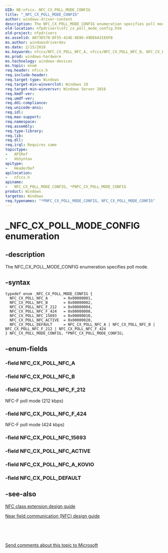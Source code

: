 ```yaml
---
UID: NE:nfccx._NFC_CX_POLL_MODE_CONFIG
title: "_NFC_CX_POLL_MODE_CONFIG"
author: windows-driver-content
description: The NFC_CX_POLL_MODE_CONFIG enumeration specifies poll mode.
old-location: nfpdrivers\nfc_cx_poll_mode_config.htm
old-project: nfpdrivers
ms.assetid: A073D570-DF55-424E-8E86-49DE6A31E6FB
ms.author: windowsdriverdev
ms.date: 2/15/2018
ms.keywords: nfccx/NFC_CX_POLL_NFC_A, nfccx/NFC_CX_POLL_NFC_B, NFC_CX_POLL_MODE_CONFIG enumeration [Near-Field Proximity Drivers], NFC_CX_POLL_NFC_F_424, nfccx/NFC_CX_POLL_DEFAULT, NFC_CX_POLL_MODE_CONFIG, NFC_CX_POLL_NFC_A, nfpdrivers.nfc_cx_poll_mode_config, _NFC_CX_POLL_MODE_CONFIG, NFC_CX_POLL_DEFAULT, NFC_CX_POLL_NFC_ACTIVE, nfccx/NFC_CX_POLL_NFC_F_212, NFC_CX_POLL_NFC_F_212, nfccx/NFC_CX_POLL_NFC_15693, nfccx/NFC_CX_POLL_MODE_CONFIG, *PNFC_CX_POLL_MODE_CONFIG, PNFC_CX_POLL_MODE_CONFIG, NFC_CX_POLL_NFC_B, NFC_CX_POLL_NFC_15693, nfccx/NFC_CX_POLL_NFC_ACTIVE, NFC_CX_POLL_MODE_CONFIG, *PNFC_CX_POLL_MODE_CONFIG enumeration [Near-Field Proximity Drivers], nfccx/NFC_CX_POLL_NFC_F_424, NFC_CX_POLL_MODE_CONFIG, *PNFC_CX_POLL_MODE_CONFIG
ms.prod: windows-hardware
ms.technology: windows-devices
ms.topic: enum
req.header: nfccx.h
req.include-header: 
req.target-type: Windows
req.target-min-winverclnt: Windows 10
req.target-min-winversvr: Windows Server 2016
req.kmdf-ver: 
req.umdf-ver: 
req.ddi-compliance: 
req.unicode-ansi: 
req.idl: 
req.max-support: 
req.namespace: 
req.assembly: 
req.type-library: 
req.lib: 
req.dll: 
req.irql: Requires same
topictype:
-	APIRef
-	kbSyntax
apitype:
-	HeaderDef
apilocation:
-	nfccx.h
apiname:
-	NFC_CX_POLL_MODE_CONFIG, *PNFC_CX_POLL_MODE_CONFIG
product: Windows
targetos: Windows
req.typenames: "*PNFC_CX_POLL_MODE_CONFIG, NFC_CX_POLL_MODE_CONFIG"
---
```


# _NFC_CX_POLL_MODE_CONFIG enumeration


## -description


The NFC_CX_POLL_MODE_CONFIG enumeration specifies poll mode.


## -syntax


````
typedef enum _NFC_CX_POLL_MODE_CONFIG { 
  NFC_CX_POLL_NFC_A       = 0x00000001,
  NFC_CX_POLL_NFC_B       = 0x00000002,
  NFC_CX_POLL_NFC_F_212   = 0x00000004,
  NFC_CX_POLL_NFC_F_424   = 0x00000008,
  NFC_CX_POLL_NFC_15693   = 0x00000010,
  NFC_CX_POLL_NFC_ACTIVE  = 0x00000020,
  NFC_CX_POLL_DEFAULT     = NFC_CX_POLL_NFC_A | NFC_CX_POLL_NFC_B | NFC_CX_POLL_NFC_F_212 | NFC_CX_POLL_NFC_F_424
} NFC_CX_POLL_MODE_CONFIG, *PNFC_CX_POLL_MODE_CONFIG;
````


## -enum-fields




### -field NFC_CX_POLL_NFC_A


### -field NFC_CX_POLL_NFC_B


### -field NFC_CX_POLL_NFC_F_212

NFC-F poll mode (212 kbps)


### -field NFC_CX_POLL_NFC_F_424

NFC-F poll mode (424 kbps)


### -field NFC_CX_POLL_NFC_15693


### -field NFC_CX_POLL_NFC_ACTIVE


### -field NFC_CX_POLL_NFC_A_KOVIO


### -field NFC_CX_POLL_DEFAULT


## -see-also

<a href="https://msdn.microsoft.com/windows/hardware/drivers/nfc/nfc-class-extension-">NFC class extension design guide</a>



<a href="http://go.microsoft.com/fwlink/p/?LinkID=785320">Near field communication (NFC) design guide</a>



 

 

<a href="mailto:wsddocfb@microsoft.com?subject=Documentation%20feedback [nfpdrivers\nfpdrivers]:%20NFC_CX_POLL_MODE_CONFIG enumeration%20 RELEASE:%20(2/15/2018)&amp;body=%0A%0APRIVACY STATEMENT%0A%0AWe use your feedback to improve the documentation. We don't use your email address for any other purpose, and we'll remove your email address from our system after the issue that you're reporting is fixed. While we're working to fix this issue, we might send you an email message to ask for more info. Later, we might also send you an email message to let you know that we've addressed your feedback.%0A%0AFor more info about Microsoft's privacy policy, see http://privacy.microsoft.com/en-us/default.aspx." title="Send comments about this topic to Microsoft">Send comments about this topic to Microsoft</a>

